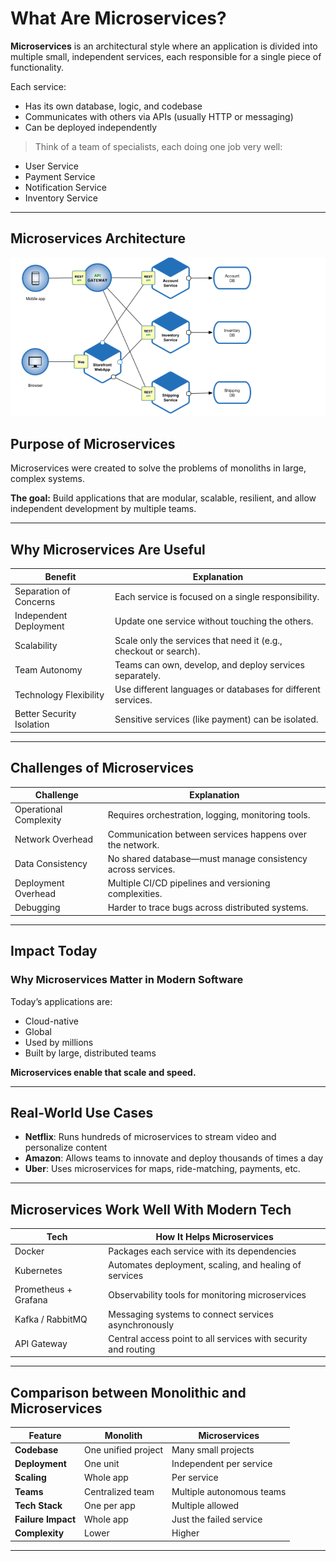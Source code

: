 # What Are Microservices?

**Microservices** is an architectural style where an application is divided into multiple small, independent services, each responsible for a single piece of functionality.

Each service:

- Has its own database, logic, and codebase  
- Communicates with others via APIs (usually HTTP or messaging)  
- Can be deployed independently  

> Think of a team of specialists, each doing one job very well:

-  User Service  
-  Payment Service  
-  Notification Service  
-  Inventory Service  

---

## Microservices Architecture

![alt text](image-1.png)


##  Purpose of Microservices

Microservices were created to solve the problems of monoliths in large, complex systems.

**The goal:** Build applications that are modular, scalable, resilient, and allow independent development by multiple teams.

---

##  Why Microservices Are Useful

| Benefit                     | Explanation                                                         |
|-----------------------------|---------------------------------------------------------------------|
|  Separation of Concerns    | Each service is focused on a single responsibility.                  |
|  Independent Deployment    | Update one service without touching the others.                      |
|  Scalability               | Scale only the services that need it (e.g., checkout or search).     |
|  Team Autonomy            | Teams can own, develop, and deploy services separately.               |
|  Technology Flexibility    | Use different languages or databases for different services.         |
|  Better Security Isolation | Sensitive services (like payment) can be isolated.                   |

---

##  Challenges of Microservices

| Challenge                | Explanation                                                        |
|--------------------------|--------------------------------------------------------------------|
|  Operational Complexity | Requires orchestration, logging, monitoring tools.                  |
|  Network Overhead       | Communication between services happens over the network.            |
|  Data Consistency       | No shared database—must manage consistency across services.         |
|  Deployment Overhead    | Multiple CI/CD pipelines and versioning complexities.               |
|  Debugging              | Harder to trace bugs across distributed systems.                    |

---

##  Impact Today

###  Why Microservices Matter in Modern Software

Today’s applications are:

-  Cloud-native  
-  Global  
-  Used by millions  
-  Built by large, distributed teams  

**Microservices enable that scale and speed.**

---

##  Real-World Use Cases

- **Netflix**: Runs hundreds of microservices to stream video and personalize content  
- **Amazon**: Allows teams to innovate and deploy thousands of times a day  
- **Uber**: Uses microservices for maps, ride-matching, payments, etc.  

---

##  Microservices Work Well With Modern Tech

| Tech                    | How It Helps Microservices                                         |
|-------------------------|--------------------------------------------------------------------|
|  Docker                 | Packages each service with its dependencies                        |
|  Kubernetes             | Automates deployment, scaling, and healing of services             |
|  Prometheus + Grafana   | Observability tools for monitoring microservices                   |
|  Kafka / RabbitMQ       | Messaging systems to connect services asynchronously               |
|  API Gateway            | Central access point to all services with security and routing     |

---

## Comparison between Monolithic and Microservices

| Feature            | Monolith               | Microservices                    |
|--------------------|------------------------|----------------------------------|
| **Codebase**       | One unified project    | Many small projects              |
| **Deployment**     | One unit               | Independent per service          |
| **Scaling**        | Whole app              | Per service                      |
| **Teams**          | Centralized team       | Multiple autonomous teams        |
| **Tech Stack**     | One per app            | Multiple allowed                 |
| **Failure Impact** | Whole app              | Just the failed service          |
| **Complexity**     | Lower                  | Higher                           |

---

